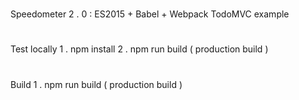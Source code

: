 #
Speedometer
2
.
0
:
ES2015
+
Babel
+
Webpack
TodoMVC
example
#
#
Test
locally
1
.
npm
install
2
.
npm
run
build
(
production
build
)
#
#
Build
1
.
npm
run
build
(
production
build
)
